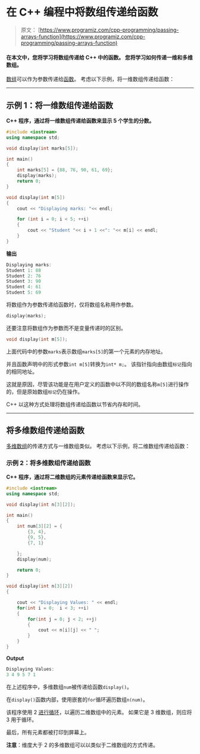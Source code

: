 # 在 C++ 编程中将数组传递给函数

> 原文： [https://www.programiz.com/cpp-programming/passing-arrays-function](https://www.programiz.com/cpp-programming/passing-arrays-function)

#### 在本文中，您将学习将数组传递给 C++ 中的函数。 您将学习如何传递一维和多维数组。

[数组](/cpp-programming/arrays "C++ arrays")可以作为参数传递给[函数](/cpp-programming/function "C++ functions")。 考虑以下示例，将一维数组传递给函数：

* * *

## 示例 1：将一维数组传递给函数

**C++ 程序，通过将一维数组传递给函数来显示 5 个学生的分数。**

```cpp
#include <iostream>
using namespace std;

void display(int marks[5]);

int main()
{
    int marks[5] = {88, 76, 90, 61, 69};
    display(marks);
    return 0;
}

void display(int m[5])
{
    cout << "Displaying marks: "<< endl;

    for (int i = 0; i < 5; ++i)
    {
        cout << "Student "<< i + 1 <<": "<< m[i] << endl;
    }
}
```

**输出**

```cpp
Displaying marks: 
Student 1: 88
Student 2: 76
Student 3: 90
Student 4: 61
Student 5: 69 
```

将数组作为参数传递给函数时，仅将数组名称用作参数。

```cpp
display(marks);
```

还要注意将数组作为参数而不是变量传递时的区别。

```cpp
void display(int m[5]);
```

上面代码中的参数`marks`表示数组`marks[5]`的第一个元素的内存地址。

并且函数声明中的形式参数`int m[5]`转换为`int* m;`。 该指针指向由数组`标记`指向的相同地址。

这就是原因，尽管该功能是在用户定义的函数中以不同的数组名称`m[5]`进行操作的，但是原始数组`标记`仍在操作。

C++ 以这种方式处理将数组传递给函数以节省内存和时间。

* * *

## 将多维数组传递给函数

[多维数组](/cpp-programming/multidimensional-arrays "C++ Multidimensional Arrays")的传递方式与一维数组类似。 考虑以下示例，将二维数组传递给函数：

### 示例 2：将多维数组传递给函数

**C++ 程序，通过将二维数组的元素传递给函数来显示它。**

```cpp
#include <iostream>
using namespace std;

void display(int n[3][2]);

int main()
{
    int num[3][2] = {
        {3, 4},
        {9, 5},
        {7, 1}

    };
    display(num);

    return 0;
}

void display(int n[3][2])
{

    cout << "Displaying Values: " << endl;
    for(int i = 0;  i < 3; ++i)
    {
        for(int j = 0; j < 2; ++j)
        {
            cout << n[i][j] << " ";
        }
    }
} 
```

**Output**

```cpp
Displaying Values: 
3 4 9 5 7 1 
```

在上述程序中，多维数组`num`被传递给函数`display()`。

在`display()`函数内部，使用嵌套的`for`循环遍历数组`n(num)`。

该程序使用 2 [进行循环](/cpp-programming/for-loop "C++ for loop")，以遍历二维数组中的元素。 如果它是 3 维数组，则应将 3 用于循环。

最后，所有元素都被打印到屏幕上。

**注意**：维度大于 2 的多维数组可以以类似于二维数组的方式传递。